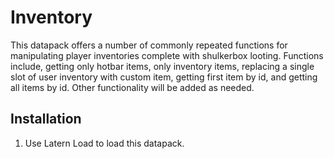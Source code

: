 # Inventory

This datapack offers a number of commonly repeated functions for manipulating player inventories complete with shulkerbox looting. Functions include, getting only hotbar items, only inventory items, replacing a single slot of user inventory with custom item, getting first item by id, and getting all items by id. Other functionality will be added as needed.

## Installation

1. Use Latern Load to load this datapack.
